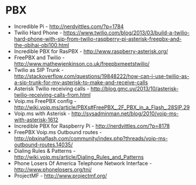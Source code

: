 # PBX

* Incredible Pi - http://nerdvittles.com/?p=1784
* Twilio Hard Phone - https://www.twilio.com/blog/2013/03/build-a-twilio-hard-phone-with-sip-from-twilio-raspberry-pi-asterisk-freepbx-and-the-obihai-obi100.html
* Incredible PBX for RasPBX - http://www.raspberry-asterisk.org/
* FreePBX and Twilio - http://www.mathewjenkinson.co.uk/freepbxmeetstwilio/
* Twilio as SIP Trunk - http://stackoverflow.com/questions/19848222/how-can-i-use-twilio-as-a-sip-trunk-for-my-asterisk-to-make-and-receive-calls
* Asterisk Twilio receiving calls - http://blog.gmc.uy/2013/10/asterisk-twilio-receiving-calls-from.html
* Voip.ms FreePBX config - http://wiki.voip.ms/article/PBXs#FreePBX_.2F_PBX_in_a_Flash_.28SIP.29
* Voip.ms with Asterisk - http://sysadminman.net/blog/2010/voip-ms-with-asterisk-1612
* Incredible PBX for Raspberry Pi - http://nerdvittles.com/?p=8178
* FreePBX Voip.ms Outbound routes - http://pbxinaflash.com/community/index.php?threads/voip-ms-outbound-routes.14035/
* Dialing Rules & Patterns - http://wiki.voip.ms/article/Dialing_Rules_and_Patterns
* Phone Losers Of America Telephone Network Interface - http://www.phonelosers.org/tni/
* ProjectMF - http://www.projectmf.org/